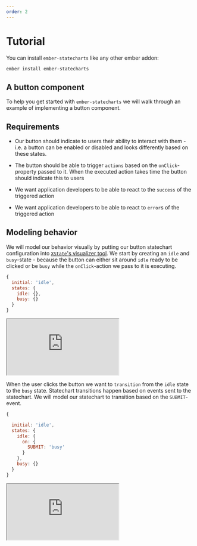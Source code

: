 ```yaml
---
order: 2
---
```

# Tutorial

You can install `ember-statecharts` like any other ember addon:
 
```sh
ember install ember-statecharts
```

## A button component

To help you get started with `ember-statecharts` we will walk through an
example of implementing a button component.

## Requirements

* Our button should indicate to users their ability to interact with them -
i.e. a button can be enabled or disabled and looks differently based on these states.

* The button should be able to trigger `actions` based on the `onClick`-property
passed to it. When the executed action takes time the button should indicate this to users

* We want application developers to be able to react to the `success` of the triggered action

* We want application developers to be able to react to `error`s of the triggered action

## Modeling behavior

We will model our behavior visually by putting our button statechart configuration
 into [`XState`'s visualizer tool](https://xstate.js.org/viz). We start by creating an `idle` and
`busy`-state - because the button can either sit around `idle` ready to be clicked or
be `busy` while the `onClick`-action we pass to it is executing.

```js
{
  initial: 'idle',
  states: {
    idle: {},
    busy: {}
  }
}
```
<iframe
  src="https://xstate.js.org/viz/?gist=d5e74a8a8c1f05bd440dd76549a7b709&embed=1"
  class="w-full h-64 my-12 prose"
>
</iframe>

When the user clicks the button we want to `transition` from the `idle` state to the
`busy` state. Statechart transitions happen based on events sent to the statechart.
We will model our statechart to transition based on the `SUBMIT`-event.

```js
{

  initial: 'idle',
  states: {
    idle: {
      on: {
        SUBMIT: 'busy'
      }
    },
    busy: {}
  }
}
```

<iframe
 src="https://xstate.js.org/viz/?gist=9ff6131e1098dcc824921fc001dce356&embed=1"
 class="w-full h-64 my-12 prose"
/>

You can interact with the statechart during the modeling phase. You will see the statechart
transitioning into the busy state when clicking on the submit event in the statechart-visualizer.

### Triggering actions

Transitioning between states is not enough for our statechart to actually do something.
To have our statechart 'do' something we can implement `actions` that we will tell
the statechart to execute on state transitions. You can trigger actions at specific points
of a transition:

* **entry** - when a state is entered
* **exit** - when a state is exited
* on a **transition** - when you want to trigger actions only on a specific transition

<Demo @onlySnippets={{true}} as |demo|>
  <demo.ui.useSnippet @name="quickstart-on-entry.js" @title="entry" />
  <demo.ui.useSnippet @name="quickstart-on-exit.js" @title="exit" />
  <demo.ui.useSnippet @name="quickstart-transition.js" @title="transition" />
</Demo>

<iframe
  src="https://xstate.js.org/viz/?gist=9fa21784f2531f6473fbc6e8881c8482&embed=1"
  class="w-full h-64 my-12 prose"
/>

To model the behavior  of our button component we decide to trigger the
`handleSubmit`-action every time we enter the `busy` state. The button will be in
the busy state and we  can then decide where to transition afterward based on the
outcome of the triggered action.

This leads us to the conclusion that we actually are missing a state. There's
nowhere to transition to after `busy`. We seem to are missing a `success` state.

```js
{

  initial: 'idle',
  states: {
    idle: {
      on: {
        SUBMIT: 'busy'
      }
    },
    busy: {
      entry: ['handleSubmit'],
      on: {
        SUCCESS: 'success'
      }
    },
    success: {}
  }
}, {
  actions: {
    handleSubmit() {}
  }
}
```

<iframe
  class="w-full h-64 my-12 prose"
  src="https://xstate.js.org/viz/?gist=2130bab30555d3f19fa274cdf1a9eec5&embed=1"
/>

But what happens if the potentially async `onClick` fails? We need an `error`
state as well.

This is one of the advantages of using `ember-statecharts` to model behavior.
 Because you are modeling behavior explicitly you need to think about what can
 happen in your application _before_ actually implementing something. This will
lead you to really think about the use-case you are trying to implement and it
gets very easy to add states if you discover you missed something:

```js
{

  initial: 'idle',
  states: {
    idle: {
      on: {
        SUBMIT: 'busy'
      }
    },
    busy: {
      entry: ['handleSubmit'],
      on: {
        SUCCESS: 'success',
        ERROR: 'error'
      }
    },
    success: {},
    error: {}
  }
}, {
  actions: {
    handleSubmit() {}
  }
}
```

<iframe
  class="w-full h-64 my-12 prose"
  src="https://xstate.js.org/viz/?gist=451d65175a1a572c2816f1a04a1cf149&embed=1"
/>

Ok, we can now transition into `error` and `success` but we want developers to
be able to handle these events so we will need to trigger behavior when each of
those states is entered. This is easy to do - we add a new actions `entry` for
both states:

```js
{

  initial: 'idle',
  states: {
    idle: {
      on: {
        SUBMIT: 'busy'
      }
    },
    busy: {
      entry: ['handleSubmit'],
      on: {
        SUCCESS: 'success',
        ERROR: 'error'
      }
    },
    success: {
      entry: ['handleSuccess']
    },
    error: {
      entry: ['handleError']
    }
  }
}, {
  actions: {
    handleSubmit() {},
    handleSuccess() {},
    handleError() {}
  }
}
```

<iframe
  class="w-full h-64 my-12 prose"
  src="https://xstate.js.org/viz/?gist=75fa670f88452661b0cb1182c2391d9e&embed=1"
/>

This looks pretty good - let's have a quick look at the statechart-visualizer again.
When clicking through the visualizer we notice that our statechart behaves in kind of
a weird way. We can transition through to `success` and `error` but there's no way
to exit those two states again. This might be good enough in your application but
most likely this indicates a problem. When dealing with a generic button
component it seems like we should be able to submit the button again after we
successfully submitted the button or the action triggered by the button failed.

This is something that is easily missed when not using a statechart to visualize
the behavior of your components. If you did not use a statechart you would be
setting conditional properties like `isLoading` on the button component directly
and you might have some kind of condition in your code that makes sure that your
button can not be submitted while its `isLoading` property is true. You then
would need to make sure to reset that property `onError` or `onSuccess` - but
this is easy to forget, very error-prone, and hard to reason about.
In contrast to working with implicit behavior with ember-statecharts
we simply add a new transition to both states:

```js
{

  initial: 'idle',
  states: {
    idle: {
      on: {
        SUBMIT: 'busy'
      }
    },
    busy: {
      entry: ['handleSubmit'],
      on: {
        SUCCESS: 'success',
        ERROR: 'error'
      }
    },
    success: {
      entry: ['handleSuccess'],
      on: {
        SUBMIT: 'busy'
      }
    },
    error: {
      entry: ['handleError'],
      on: {
        SUBMIT: 'busy'
      }
    }
  }
}, {
  actions: {
    handleSubmit() {},
    handleSuccess() {},
    handleError() {}
  }
}
```

<iframe class="w-full h-64 my-12 prose" src="https://xstate.js.org/viz/?gist=ea9c345de6903dd1d3eb4992c85bb92a&embed=1" />

### Handling async interaction via `invoke`

The current way of using a XState action to handle submission is fine, but because the submission will probably be asynchronous we can make use of the [invoking promises](https://xstate.js.org/docs/guides/communication.html#invoking-promises)-feature from XState. This cleans up our statechart configuration slightly.

```js
{

  initial: 'idle',
  states: {
    idle: {
      on: {
        SUBMIT: 'busy'
      }
    },
    busy: {
      invoke: {
        src: 'handleSubmit',
        onDone: 'success',
        onError: 'error'
      }
    },
    success: {
      entry: ['handleSuccess'],
      on: {
        SUBMIT: 'busy'
      }
    },
    error: {
      entry: ['handleError'],
      on: {
        SUBMIT: 'busy'
      }
    }
  }
}, {
  actions: {
    handleSuccess() {},
    handleError() {}
  },
  services: {
    handleSubmit: async () => {}
  }
}
```

<iframe class="w-full h-64 my-12 prose" src="https://xstate.js.org/viz/?gist=83359fae52c3620c35ab91802a8c24ca&embed=1" />


Using an action to trigger submission isn't wrong, we are just making use of `invoke` because it cleans up the statechart configuration slightly. There are multiple ways of writing a "correct" statechart configuration, the important part is that you begin modelling your application's behavior explicitly.

### Executing the modeled statechart

Modeling the statechart for our button component is complete now. But how do we actually use this in our Ember.js application?

It's pretty easy actually. We take the statechart (XState calls them
`Machine`s) we modeled in the statechart-visualizer, create an instance of it
and use it in our component via the
`useMachine`-[resource](https://github.com/NullVoxPopuli/ember-resources#what-is-a-resource)´that `ember-statecharts` provides.

In our example application, we decided to create a `machines`-folder that holds all the XState-`machine`s that we plan to use in our components. We can copy and paste these out of the statechart-visualizer directly and paste them back into the visualizer when we want to see how they work.

We then have to hook up the imported `machine` with our component. We can use
the `withContext`- and `withConfig`-hooks that are [available to extend
a XState-Machine](https://xstate.js.org/docs/guides/machines.html#extending-machines).

The nice thing about this is that we keep the behavior separate from our
component implementation. The component that decides to use the statechart
defines what it expects to happen as external effects when the statechart
executes its behavior - we use the `withConfig`- hook to do this.

In our case, we tell the statechart to trigger the `onClick`-handler and what
should happen when the async action triggered succeeds or errors. Because we
define these functions on the statechart itself we need to bind them to the
component instance - we do this by using the `@action`-decorator that Ember
provides in our example. If we didn't want to use `@action` we could use  [Function.prototype.bind](https://developer.mozilla.org/de/docs/Web/JavaScript/Reference/Global_Objects/Function/bind) to achieve the same effect.

You can see the final component in action here:

<Docs::QuickstartGuide />

To trigger transitions on the statechart we implement regular Ember Component actions
that forward `events` to our component. If the user clicks the button we will send the
`SUBMIT` action to our statechart and the statechart will trigger a transition into
the appropriate state. If no transition is specified in the statechart for the sent
event nothing happens - it has literally become impossible to trigger unexpected behavior.

```js
// ...
export default class MyComponent extends Component {
  // ...
  @action
  buttonClicked() {
    this.statechart.send('SUBMIT');
  }
}
```

If a state doesn't understand an event nothing happens. You can see this while the `onClick` is executed. If the user clicks the button repeatedly nothing happens. Because the `busy` state does not handle the `SUBMIT`-event it won't trigger the `submitTask` again.

When we want to keep the UI in sync with the statechart's state we declare regular getters that access the `statechart`'s `state`.

```js
// ...
export default class MyComponent extends Component {
  // ...
  get isBusy() {
    return this.statechart.state.matches('busy');
  }

  statechart = useMachine(this, () => {
    // ...
  })
  // ...
}
```

The `statechart` returned from `useMachine` is a reactive resource. So it will update whenever the internal statechart state changes.

## Refining behavior

We implemented the expected submit behavior but we can't set the button in a
disabled state.

This isn't too surprising we have yet to model the disabled behavior.

The disabled-state is somewhat of an odd state because it concerns how the button looks
(e.g. a disabled button might show as greyed out) and how the button behaves 
(clicking the button won't trigger its `onClick`-action). Statecharts are used
to model behavior so we don't want to concern ourselves with the looks of the
button for now - we will get to that later. But first of all, we need to figure out
how disabling the button fits into our statechart.

If we think about it, the way the button handles clicks and the fact if the button
should be interactive are really two concurrent things. We could for example decide
to disable the button while the button is in the `busy`-state. Disabling the interactivity
of the button should most likely not cancel the submit-action.

We can model two concurrent behaviors - interactivity and activity in our example -
with a [parallel state](https://xstate.js.org/docs/guides/parallel.html):



```js
{
  type: 'parallel',
  states: {
    interactivity: {
      initial: 'unknown',
      states: {
        unknown: {
          on: {
            '': [
              {
                target: 'enabled',
                cond: 'isEnabled'
              },
              { target: 'disabled' }
            ],
          },
        },
        enabled: {
          on: {
            DISABLE: 'disabled',
          },
        },
        disabled: {
          on: {
            ENABLE: 'enabled',
          },
        },
      },
    },
    activity: {
      initial: 'idle',
      states: {
        idle: {
          on: {
            SUBMIT: {
              target: 'busy',
              cond: 'isEnabled',
            },
          },
        },
        busy: {
          invoke: {
            src: 'handleSubmit',
            onDone: 'success',
            onError: 'error'
          }
        },
        success: {
          entry: ['handleSuccess'],
          on: {
            SUBMIT: {
              target: 'busy',
              cond: 'isEnabled',
            },
          },
        },
        error: {
          entry: ['handleError'],
          on: {
            SUBMIT: {
              target: 'busy',
              cond: 'isEnabled',
            },
          },
        },
      },
    },
  },
},
{
  actions: {
    handleSuccess() {},
    handleError() {},
  },
  services: {
    handleSubmit: async () => {}
  },
  guards: {
    isEnabled(context) {
      return !context.disabled;
    },
  },
}
```
To decide in which state - disabled or enabled - we "start" out in when we
first render the component we can make use of a [transient transition](https://xstate.js.org/docs/guides/transitions.html#transient-transitions). I.e. we will check the disabled property
of the statechart's context and transition into `disabled` or `enabled` based
on that property.

You can play with the `context`-property on the statechart visualization to
simulate a `disabled`-property that would be set from the outside in your Ember.js
application.

<iframe class="w-full h-96 my-12 prose" src="https://xstate.js.org/viz/?gist=6642fb6fb6163f2ef6e8b90eddc7906d&embed=1" />

This is great! To refine this behavior we barely had to touch the existing
statechart - we only extended existing behavior. We created a parallel state
`interactivity` that implements behavior to make it possible to `ENABLE` or
`DISABLE` the button. The parallel `activity`-state needs to take the `interactivity`
into account when deciding if we want to transition into different substates
when the statechart receives the `SUBMIT`-event but other than that we can be
sure our component behaves the same way as it did before.

### Handling external changes

We want to be able to disable the button via a param we pass to it:

```html
<QuickstartButton
  @onClick=this.doSomething
  @disabled={{@disableButton}}
>
  Click me!
</QuickstartButton>
```

In the context of statecharts we are modeling behavior based on states that
continuously react to internal and external events. In our button
component changing the `disabled`-argument can be treated as an external event
because something outside of the component changed the `disabled`-parameter.


This means we need to send an event to our button's statechart every time the
`disabled`-argument changes. We can use the [`.update`-hook](http://localhost:4200/docs/statecharts#-update-reacting-to-changes-to-usemachine) that
`useMachine`-provides to do that:

```js
export default class QuickstartButton extends Component {
  // ...

  statechart = useMachine(this, () => {
    return {
      machine: quickstartButtonRefinedMachine
        .withContext({
          disabled: this.args.disabled,
        })
        .withConfig({
          actions: {
            handleSuccess: this.onSuccess,
            handleError: this.onError,
          },
          services: {
            handleSubmit: this.onClick,
          },
          guards: {
            isEnabled({ disabled }) {
              return !disabled;
            },
          },
        }),
      update: ({ send, machine: { context } }) => {
        const { disabled } = context;

        if (disabled) {
          send('DISABLE');
        } else {
          send('ENABLE');
        }
      }
    }
  })

  // ...
}
```

First, we define the statechart's `context` object via <a href="https://xstate.js.org/api/interfaces/statemachine.html#withcontext" target="_blank" rel="noreferrer noopener"><code>withContext</code></a>. In our
case, the statechart's context is a plain object with a `disabled` property that
depends on the passed `disabled` argument. Whenever this property is changed from the
outside `useMachine` will reevaluate and trigger its `update`-hook. In
the `update`-hook we can send an event to the statechart based on the new
`context`-object that `withContext` will evaluate to.

So in our example, we will send the `DISABLE` or `ENABLE` event based on what
was passed for `args.disabled`.

The `update`-hook will trigger every time a property passed to `useMachine`
changes. `update` will be passed an object with the following structure:

```
send: Function - a function to send an event to the statechart
restart:  Function - a function to teardown the old and restart a new interpreter with the new configuration
```

As you can see we can either `send` an event to the statechart or decide to `restart` the entire statechart. In our case we decided to model the `args`-change explicitly and because we don't want to throw away the existing state of the statechart we opted not to use `restart`.

### How things look vs. how things behave

Statecharts decouple behavior, i.e. the functionality of a component from
the way the component looks. This means that we might want to present the button
as `disabled` not only in the `disabled`-state but also in other states of the
statechart that don't allow submitting the button. We can use a regular getter
to display the button correctly to our users:

```js

export default class QuickstartButton extends Component {
  // ...
  get isBusy() {
    return this.statechart.state.matches({ activity: 'busy' });
  }

  get isDisabled() {
    return this.statechart.state.matches({ interactivity: 'disabled' });
  }

  // we are not sure if the button is enabled or disabled because we have yet
  // to receive a `DISABLE` or `ENABLE` event
  get isInteractivityUnknown() {
    return this.statechart.state.matches({ interactivity: 'unknown' });
  }

  get showAsDisabled() {
    const { isDisabled, isBusy, isInteractivityUnknown } = this;

    return isDisabled || isBusy || isInteractivityUnknown;
  }

  // ...
}
```

Here's the final component that we came up with:

<Docs::QuickstartFinal />

## Summary

In this tutorial, you learned how you can use statecharts to explicitly model
behavior in your Ember.js applications. You have seen how you can make use of the
[XState-visualizer](https://xstate.js.org/viz/) to help you visualize what your components will
be doing. We also walked through how you can make your statechart executable via
the `useMachine`-[usable](https://github.com/emberjs/rfcs/pull/567) and how you can use regular getters to
declaratively adapt the looks of your component based on state changes.

The rest of the guides will go into more detail about [how to work](/docs/statecharts)
with statecharts in your Ember.js applications. Please also remember that
everything that `ember-statecharts` is doing is backed by the great
[XState](https://xstate.js.org)-library. You can read about all the configuration
options that XState provides in the [documentation](https://xstate.js.org/docs/)
of that project. This is a very valuable resource that you certainly want to use
when you start using statecharts in your applications.
